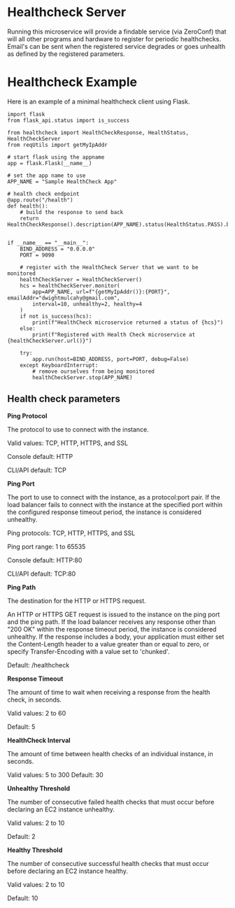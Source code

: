 # Healthcheck Server
Running this microservice will provide a findable service (via ZeroConf) that will all other programs
and hardware to register for periodic healthchecks.  Email's can be sent when the registered 
service degrades or goes unhealth as defined by the registered parameters.

# Healthcheck Example
Here is an example of a minimal healthcheck client using Flask.

```
import flask
from flask_api.status import is_success

from healthcheck import HealthCheckResponse, HealthStatus, HealthCheckServer
from reqUtils import getMyIpAddr

# start flask using the appname
app = flask.Flask(__name__)

# set the app name to use
APP_NAME = "Sample HealthCheck App"

# health check endpoint
@app.route("/health")
def health():
    # build the response to send back
    return HealthCheckResponse().description(APP_NAME).status(HealthStatus.PASS).build()


if __name__ == "__main__":
    BIND_ADDRESS = "0.0.0.0"
    PORT = 9090

    # register with the HealthCheck Server that we want to be monitored
    healthCheckServer = HealthCheckServer()
    hcs = healthCheckServer.monitor(
        app=APP_NAME, url=f"{getMyIpAddr()}:{PORT}", emailAddr="dwightmulcahy@gmail.com",
        interval=10, unhealthy=2, healthy=4
    )
    if not is_success(hcs):
        print(f"HealthCheck microservice returned a status of {hcs}")
    else:
        print(f"Registered with Health Check microservice at {healthCheckServer.url()}")

    try:
        app.run(host=BIND_ADDRESS, port=PORT, debug=False)
    except KeyboardInterrupt:
        # remove ourselves from being monitored
        healthCheckServer.stop(APP_NAME)

```

## Health check parameters

**Ping Protocol**

The protocol to use to connect with the instance.

Valid values: TCP, HTTP, HTTPS, and SSL

Console default: HTTP

CLI/API default: TCP

**Ping Port**

The port to use to connect with the instance, as a protocol:port pair. If the load balancer fails to connect with the instance at the specified port within the configured response timeout period, the instance is considered unhealthy.

Ping protocols: TCP, HTTP, HTTPS, and SSL

Ping port range: 1 to 65535

Console default: HTTP:80

CLI/API default: TCP:80

**Ping Path**

The destination for the HTTP or HTTPS request.

An HTTP or HTTPS GET request is issued to the instance on the ping port and the ping path. If the load balancer receives any response other than "200 OK" within the response timeout period, the instance is considered unhealthy. If the response includes a body, your application must either set the Content-Length header to a value greater than or equal to zero, or specify Transfer-Encoding with a value set to 'chunked'.

Default: /healthcheck

**Response Timeout**

The amount of time to wait when receiving a response from the health check, in seconds.

Valid values: 2 to 60

Default: 5

**HealthCheck Interval**

The amount of time between health checks of an individual instance, in seconds.

Valid values: 5 to 300
Default: 30

**Unhealthy Threshold**

The number of consecutive failed health checks that must occur before declaring an EC2 instance unhealthy.

Valid values: 2 to 10

Default: 2

**Healthy Threshold**

The number of consecutive successful health checks that must occur before declaring an EC2 instance healthy.

Valid values: 2 to 10

Default: 10